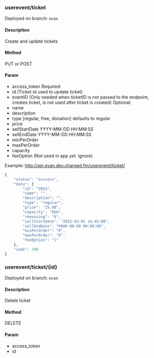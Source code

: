 ### **userevent/ticket**

Deployed on branch: `evan`

#### **Description**

Create and update tickets

#### **Method**

PUT or POST

#### **Param**

- access_token
Required:
- id (Ticket id used to update ticket)
- eventID (Only needed when ticketID is not passed to the endpoint, creates ticket, is not used after ticket is created)
Optional:
- name
- description
- type [regular, free, donation] defaults to regular
- price
- sellStartDate YYYY-MM-DD HH:MM:SS
- sellEndDate YYYY-MM-DD HH:MM:SS
- minPerOrder
- maxPerOrder
- capacity
- feeOption (Not used in app yet. ignore)



Example:
http://api.evan.dev.charged.fm/userevent/ticket/
```javascript
{
    "status": "success",
    "data": {
        "id": "3953",
        "name": "",
        "description": "",
        "type": "regular",
        "price": "25.00",
        "capacity": "666",
        "remaining": "0",
        "sellStartDate": "2015-03-01 14:45:00",
        "sellEndDate": "0000-00-00 00:00:00",
        "minPerOrder": "0",
        "maxPerOrder": "0",
        "feeOption": "1"
    },
    "code": 200
}
```




### **userevent/ticket/{id}**

Deployed on branch: `evan`

#### **Description**

Delete ticket

#### **Method**

DELETE

#### **Param**

- access_token
- id
